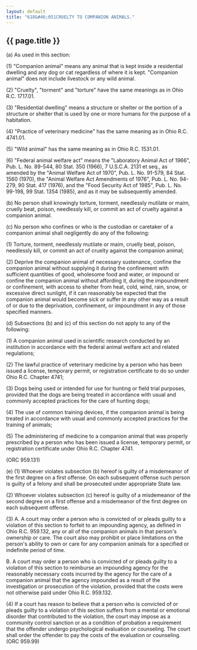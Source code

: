 ```yaml
---
layout: default
title: "618&#46;051CRUELTY TO COMPANION ANIMALS."
---
```


{{ page.title }}
----------------

(a) As used in this section:

(1) "Companion animal" means any animal that is kept inside a residential dwelling and any dog or cat regardless of where it is kept. "Companion animal" does not include livestock or any wild animal.

(2) "Cruelty", "torment" and "torture" have the same meanings as in Ohio R.C. 1717.01.

(3) "Residential dwelling" means a structure or shelter or the portion of a structure or shelter that is used by one or more humans for the purpose of a habitation.

(4) "Practice of veterinary medicine" has the same meaning as in Ohio R.C. 4741.01.

(5) "Wild animal" has the same meaning as in Ohio R.C. 1531.01.

(6) "Federal animal welfare act" means the "Laboratory Animal Act of 1966&quot;, Pub. L. No. 89-544, 80 Stat. 350 (1966), 7 U.S.C.A. 2131 et seq., as amended by the "Animal Welfare Act of 1970&quot;, Pub. L. No. 91-579, 84 Stat. 1560 (1970), the "Animal Welfare Act Amendments of 1976&quot;, Pub. L. No. 94-279, 90 Stat. 417 (1976), and the "Food Security Act of 1985&quot;, Pub. L. No. 99-198, 99 Stat. 1354 (1985), and as it may be subsequently amended.

(b) No person shall knowingly torture, torment, needlessly mutilate or maim, cruelly beat, poison, needlessly kill, or commit an act of cruelty against a companion animal.

(c) No person who confines or who is the custodian or caretaker of a companion animal shall negligently do any of the following:

(1) Torture, torment, needlessly mutilate or maim, cruelly beat, poison, needlessly kill, or commit an act of cruelty against the companion animal;

(2) Deprive the companion animal of necessary sustenance, confine the companion animal without supplying it during the confinement with sufficient quantities of good, wholesome food and water, or impound or confine the companion animal without affording it, during the impoundment or confinement, with access to shelter from heat, cold, wind, rain, snow, or excessive direct sunlight, if it can reasonably be expected that the companion animal would become sick or suffer in any other way as a result of or due to the deprivation, confinement, or impoundment in any of those specified manners.

(d) Subsections (b) and (c) of this section do not apply to any of the following:

(1) A companion animal used in scientific research conducted by an institution in accordance with the federal animal welfare act and related regulations;

(2) The lawful practice of veterinary medicine by a person who has been issued a license, temporary permit, or registration certificate to do so under Ohio R.C. Chapter 4741;

(3) Dogs being used or intended for use for hunting or field trial purposes, provided that the dogs are being treated in accordance with usual and commonly accepted practices for the care of hunting dogs;

(4) The use of common training devices, if the companion animal is being treated in accordance with usual and commonly accepted practices for the training of animals;

(5) The administering of medicine to a companion animal that was properly prescribed by a person who has been issued a license, temporary permit, or registration certificate under Ohio R.C. Chapter 4741.

  (ORC 959.131)

(e) (1) Whoever violates subsection (b) hereof is guilty of a misdemeanor of the first degree on a first offense. On each subsequent offense such person is guilty of a felony and shall be prosecuted under appropriate State law.

(2) Whoever violates subsection (c) hereof is guilty of a misdemeanor of the second degree on a first offense and a misdemeanor of the first degree on each subsequent offense.

(3) A. A court may order a person who is convicted of or pleads guilty to a violation of this section to forfeit to an impounding agency, as defined in Ohio R.C. 959.132, any or all of the companion animals in that person's ownership or care. The court also may prohibit or place limitations on the person's ability to own or care for any companion animals for a specified or indefinite period of time.

  B. A court may order a person who is convicted of or pleads guilty to a violation of this section to reimburse an impounding agency for the reasonably necessary costs incurred by the agency for the care of a companion animal that the agency impounded as a result of the investigation or prosecution of the violation, provided that the costs were not otherwise paid under Ohio R.C. 959.132.

(4) If a court has reason to believe that a person who is convicted of or pleads guilty to a violation of this section suffers from a mental or emotional disorder that contributed to the violation, the court may impose as a community control sanction or as a condition of probation a requirement that the offender undergo psychological evaluation or counseling. The court shall order the offender to pay the costs of the evaluation or counseling. (ORC 959.99)